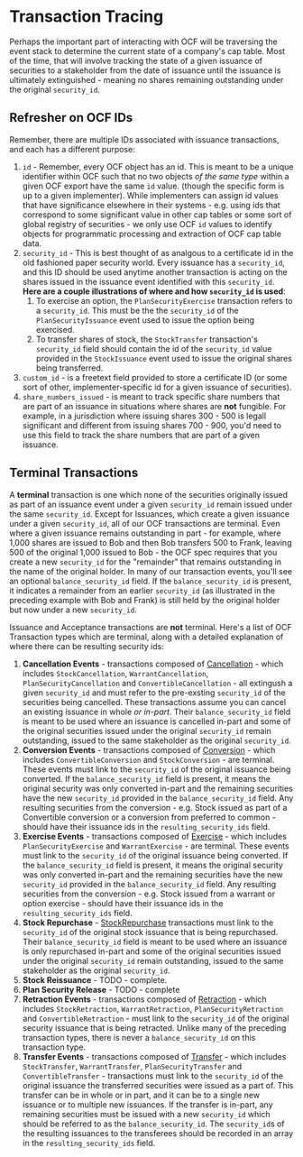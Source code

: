 # Transaction Tracing

Perhaps the important part of interacting with OCF will be traversing the event stack to determine the current state of a company's cap table. Most of the time, that will involve tracking the state of a given issuance of securities to a stakeholder from the date of issuance until the issuance is ultimately extinguished - meaning no shares remaining outstanding under the original `security_id`.

## Refresher on OCF IDs

Remember, there are multiple IDs associated with issuance transactions, and each has a different purpose:

1. `id` - Remember, every OCF object has an id. This is meant to be a unique identifier within OCF such that no two objects _of the same type_ within a given OCF export have the same `id` value. (though the specific form is up to a given implementer). While implementers can assign id values that have significance elsewhere in their systems - e.g. using ids that correspond to some significant value in other cap tables or some sort of global registry of securities - we only use OCF `id` values to identify objects for programmatic processing and extraction of OCF cap table data.
2. `security_id` - This is best thought of as analgous to a certificate id in the old fashioned paper security world. Every issuance has a `security_id`, and this ID should be used anytime another transaction is acting on the shares issued in the issuance event identified with this `security_id`. **Here are a couple illustrations of where and how `security_id` is used**:
   1. To exercise an option, the `PlanSecurityExercise` transaction refers to a `security_id`. This must be the the `security_id` of the `PlanSecurityIssuance` event used to issue the option being exercised.
   2. To transfer shares of stock, the `StockTransfer` transaction's `security_id` field should contain the id of the `security_id` value provided in the `StockIssuance` event used to issue the original shares being transferred.
3. `custom_id` - is a freetext field provided to store a certificate ID (or some sort of other, implementer-specific id for a given issuance of securities).
4. `share_numbers_issued` - is meant to track specific share numbers that are part of an issuance in situations where shares are **not** fungible. For example, in a jurisdiction where issuing shares 300 - 500 is legall significant and different from issuing shares 700 - 900, you'd need to use this field to track the share numbers that are part of a given issuance.

## Terminal Transactions

A **terminal** transaction is one which none of the securities originally issued as part of an issuance event under a given `security_id` remain issued under the same `security_id`. Except for Issuances, which create a given issuance under a given `security_id`, all of our OCF transactions are terminal. Even where a given issuance remains outstanding in part - for example, where 1,000 shares are issued to Bob and then Bob transfers 500 to Frank, leaving 500 of the original 1,000 issued to Bob - the OCF spec requires that you create a new `security_id` for the "remainder" that remains outstanding in the name of the original holder. In many of our transaction events, you'll see an optional `balance_security_id` field. If the `balance_security_id` is present, it indicates a remainder from an earlier `security_id` (as illustrated in the preceding example with Bob and Frank) is still held by the original holder but now under a new `security_id`.

Issuance and Acceptance transactions are **not** terminal. Here's a list of OCF Transaction types which are terminal, along with a detailed explanation of where there can be resulting security ids:

1. **Cancellation Events** - transactions composed of [Cancellation](../schema_markdown/schema/primitives/objects/transactions/cancellation/Cancellation.md) - which includes `StockCancellation`, `WarrantCancellation`, `PlanSecurityCancellation` and `ConvertibleCancellation` - all extingush a given `security_id` and must refer to the pre-exsting `security_id` of the securities being cancelled. These transactions assume you can cancel an existing issuance in whole _or in-part_. Their `balance_security_id` field is meant to be used where an issuance is cancelled in-part and some of the original securities issued under the original `security_id` remain outstanding, issued to the same stakeholder as the original `security_id`.
2. **Conversion Events** - transactions composed of [Conversion](../schema_markdown/schema/primitives/objects/transactions/conversion/Conversion.md) - which includes `ConvertibleConversion` and `StockConversion` - are terminal. These events must link to the `security_id` of the original issuance being converted. If the `balance_security_id` field is present, it means the original security was only converted in-part and the remaining securities have the new `security_id` provided in the `balance_security_id` field. Any resulting securities from the conversion - e.g. Stock issued as part of a Convertible conversion or a conversion from preferred to common - should have their issuance ids in the `resulting_security_ids` field.
3. **Exercise Events** - transactions composed of [Exercise](../schema_markdown/schema/primitives/objects/transactions/exercise/Exercise.md) - which includes `PlanSecurityExercise` and `WarrantExercise` - are terminal. These events must link to the `security_id` of the original issuance being converted. If the `balance_security_id` field is present, it means the original security was only converted in-part and the remaining securities have the new `security_id` provided in the `balance_security_id` field. Any resulting securities from the conversion - e.g. Stock issued from a warrant or option exercise - should have their issuance ids in the `resulting_security_ids` field.
4. **Stock Repurchase** - [StockRepurchase](../schema_markdown/schema/objects/transactions/repurchase/StockRepurchase.md) transactions must link to the `security_id` of the original stock issuance that is being repurchased. Their `balance_security_id` field is meant to be used where an issuance is only repurchased in-part and some of the original securities issued under the original `security_id` remain outstanding, issued to the same stakeholder as the original `security_id`.
5. **Stock Reissuance** - TODO - complete.
6. **Plan Security Release** - TODO - complete
7. **Retraction Events** - transactions composed of [Retraction](../schema_markdown/schema/primitives/objects/transactions/retraction/Retraction.md) - which includes `StockRetraction`, `WarrantRetraction`, `PlanSecurityRetraction` and `ConvertibleRetraction` - must link to the `security_id` of the original security issuance that is being retracted. Unlike many of the preceding transaction types, there is never a `balance_security_id` on this transaction type.
8. **Transfer Events** - transactions composed of [Transfer](../schema_markdown/schema/primitives/objects/transactions/transfer/Transfer.md) - which includes `StockTransfer`, `WarrantTransfer`, `PlanSecurityTransfer` and `ConvertibleTransfer` - transactions must link to the `security_id` of the original issuance the transferred securities were issued as a part of. This transfer can be in whole or in part, and it can be to a single new issuance or to multiple new issuances. If the transfer is in-part, any remaining securities must be issued with a new `security_id` which should be referred to as the `balance_security_id`. The `security_id`s of the resulting issuances to the transferees should be recorded in an array in the `resulting_security_ids` field.
